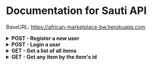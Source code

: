 # Documentation for Sauti API

BaseURL: https://african-marketplace-bw.herokuapp.com

<details>
<summary><b>POST - Register a new user</b></summary>
<br>
<b>Endpoint:</b>  <code>BaseURL/api/auth/register</code>
<br>
<br>
Requires an object with an email and password, both string data types: 

```
{
	"email": "admin@email.com",
	"password": "password"
}
```

When successful will return status code of 201 (CREATED), the new user object and a token (example):

```
{
    "new_user": {
        "id": 2,
        "email": "admin@email.com",
        "name": null,
        "about": null,
        "avatar_url": null
    },
    "token": "eyJhbGciOiJIUzI1NiIsInR5cCI6kpXVCJ9..."
}
```
</details>

<details>
<summary><b>POST - Login a user</b></summary>
<br>
<b>Endpoint:</b> <code>BaseURL/api/auth/login</code>
<br>
<br>
Requires an object with an email and password, both string data types: 

```
{
	"email": "admin@email.com",
	"password": "password"
}
```

When successful will return status code of 200 (OK), the new user object and a token (example):

```
{
    "user": {
        "id": 2,
        "email": "admin@email.com",
        "name": null,
        "about": null,
        "avatar_url": null
    },
    "token": "eyJhbGciOiJIUzI1NiIsInR5cCI6kpXVCJ9..."
}
```
</details>

<details>
<summary><b>GET - Get a list of all items</b></summary>
<br>
<b>Endpoint:</b> <code>BaseURL/api/items</code>
<br>
<br>
Public access endpoint. No token required.
<br>
<br>
When successful will return status code of 200 (OK) and an array of item objects. Here is an example:

```
[
    {
        "id": 1,
        "name": "rice",
        "description": null,
        "photo_url": null,
        "zip_code": "65109C",
        "price": 2.25,
        "created_at": "2019-10-21T04:58:11.423Z",
        "user_id": 1
    },  
    {
        "id": 2,
        "name": "beans",
        "description": null,
        "photo_url": null,
        "zip_code": "65109C",
        "price": 2.75,
        "created_at": "2019-10-21T04:58:11.423Z",
        "user_id": 2
    }
]
```
</details>

<details>
<summary><b>GET - Get any item by the item's id</b></summary>
<br>
<b>Endpoint:</b> <code>BaseURL/api/items/:id</code>
<br>
<br>
Public access endpoint. No token required.
<br>
<br>
When successful will return status code of 200 (OK) and a single item object. Here is an example:

```
{
    "item": {
        "id": 1,
        "name": "rice",
        "description": null,
        "photo_url": null,
        "zip_code": "65109c",
        "price": 2,
        "created_at": "2019-10-21T04:58:11.423Z",
        "user_id": 1,
        "categories": [
            {
                "id": 2,
                "type": "food",
                "item_id": 1
            }
        ]
    }
}
```
</details>
